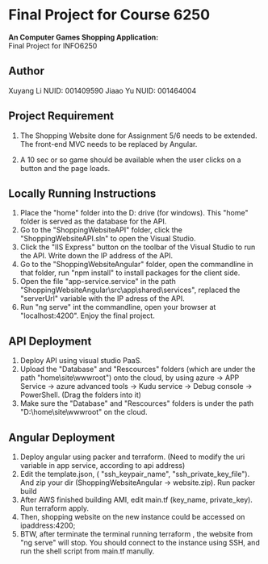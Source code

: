# Final Project for Course 6250

**An Computer Games Shopping Application:**   
Final Project for INFO6250 

## Author

Xuyang Li NUID: 001409590
Jiaao Yu  NUID: 001464004

## Project Requirement

1) The Shopping Website done for Assignment 5/6 needs to be extended. The front-end MVC needs to be replaced by Angular.

2) A 10 sec or so game should be available when the user clicks on a button and the page loads.

## Locally Running Instructions

1) Place the "home" folder into the D: drive (for windows). This "home" folder is served as the database for the API.
2) Go to the "ShoppingWebsiteAPI" folder, click the "ShoppingWebsiteAPI.sln" to open the Visual Studio.
3) Click the "IIS Express" button on the toolbar of the Visual Studio to run the API. Write down the IP address of the API.
3) Go to the "ShoppingWebsiteAngular" folder, open the commandline in that folder, run "npm install" to install packages for the client side.
4) Open the file "app-service.service" in the path "ShoppingWebsiteAngular\src\app\shared\services", replaced the "serverUrl" variable with the IP adress of the API.
5) Run "ng serve" int the commandline, open your browser at "localhost:4200". Enjoy the final project.

## API Deployment 

1) Deploy API using visual studio PaaS. 
2) Upload the "Database" and "Rescources" folders (which are under the path "home\site\wwwroot") onto the cloud, by using azure -> APP Service -> azure advanced tools  -> Kudu service -> Debug console -> PowerShell. (Drag the folders into it) 
3) Make sure the "Database" and "Rescources" folders is under the path "D:\home\site\wwwroot" on the cloud.

## Angular Deployment

1) Deploy angular using packer and terraform. (Need to modify the uri variable in app service, according to api address)
2) Edit the template.json, ( "ssh_keypair_name", "ssh_private_key_file"). And zip your dir (ShoppingWebsiteAngular -> website.zip). Run packer build
3) After AWS finished building AMI, edit main.tf (key_name, private_key). Run terraform apply.
4) Then, shopping website on the new instance could be accessed on ipaddress:4200;
5) BTW, after terminate the terminal running terraform , the website from "ng serve" will stop. You should connect to the instance using SSH, and run the shell script from main.tf manully.

